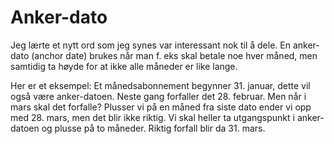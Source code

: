 # Anker-dato

Jeg lærte et nytt ord som jeg synes var interessant nok til å dele. En anker-dato (anchor date) brukes når man f. eks skal betale noe hver måned, men samtidig ta høyde for at ikke alle måneder er like lange.

Her er et eksempel:
Et månedsabonnement begynner 31. januar, dette vil også være anker-datoen. Neste gang forfaller det 28. februar. Men når i mars skal det forfalle? Plusser vi på en måned fra siste dato ender vi opp med 28. mars, men det blir ikke riktig. Vi skal heller ta utgangspunkt i anker-datoen og plusse på to måneder. Riktig forfall blir da 31. mars.

